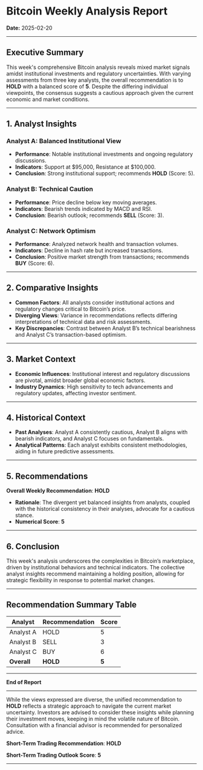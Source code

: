 # Bitcoin Weekly Analysis Report

**Date:** 2025-02-20

---

## Executive Summary

This week's comprehensive Bitcoin analysis reveals mixed market signals amidst institutional investments and regulatory uncertainties. With varying assessments from three key analysts, the overall recommendation is to **HOLD** with a balanced score of **5**. Despite the differing individual viewpoints, the consensus suggests a cautious approach given the current economic and market conditions.

---

## 1. Analyst Insights

### Analyst A: Balanced Institutional View
- **Performance**: Notable institutional investments and ongoing regulatory discussions.
- **Indicators**: Support at $95,000, Resistance at $100,000.
- **Conclusion**: Strong institutional support; recommends **HOLD** (Score: 5).

### Analyst B: Technical Caution
- **Performance**: Price decline below key moving averages.
- **Indicators**: Bearish trends indicated by MACD and RSI.
- **Conclusion**: Bearish outlook; recommends **SELL** (Score: 3).

### Analyst C: Network Optimism
- **Performance**: Analyzed network health and transaction volumes.
- **Indicators**: Decline in hash rate but increased transactions.
- **Conclusion**: Positive market strength from transactions; recommends **BUY** (Score: 6).

---

## 2. Comparative Insights

- **Common Factors**: All analysts consider institutional actions and regulatory changes critical to Bitcoin’s price.
- **Diverging Views**: Variance in recommendations reflects differing interpretations of technical data and risk assessments.
- **Key Discrepancies**: Contrast between Analyst B’s technical bearishness and Analyst C’s transaction-based optimism.

---

## 3. Market Context

- **Economic Influences**: Institutional interest and regulatory discussions are pivotal, amidst broader global economic factors.
- **Industry Dynamics**: High sensitivity to tech advancements and regulatory updates, affecting investor sentiment.

---

## 4. Historical Context

- **Past Analyses**: Analyst A consistently cautious, Analyst B aligns with bearish indicators, and Analyst C focuses on fundamentals.
- **Analytical Patterns**: Each analyst exhibits consistent methodologies, aiding in future predictive assessments.

---

## 5. Recommendations

**Overall Weekly Recommendation**: **HOLD**
- **Rationale**: The divergent yet balanced insights from analysts, coupled with the historical consistency in their analyses, advocate for a cautious stance.
- **Numerical Score**: **5**

---

## 6. Conclusion

This week's analysis underscores the complexities in Bitcoin’s marketplace, driven by institutional behaviors and technical indicators. The collective analyst insights recommend maintaining a holding position, allowing for strategic flexibility in response to potential market changes.

---

## Recommendation Summary Table

| Analyst     | Recommendation | Score |
|-------------|----------------|-------|
| Analyst A   | HOLD           | 5     |
| Analyst B   | SELL           | 3     |
| Analyst C   | BUY            | 6     |
| **Overall** | **HOLD**       | **5** |

---

**End of Report**

---

While the views expressed are diverse, the unified recommendation to **HOLD** reflects a strategic approach to navigate the current market uncertainty. Investors are advised to consider these insights while planning their investment moves, keeping in mind the volatile nature of Bitcoin. Consultation with a financial advisor is recommended for personalized advice.

**Short-Term Trading Recommendation**: **HOLD**

**Short-Term Trading Outlook Score**: **5**

---